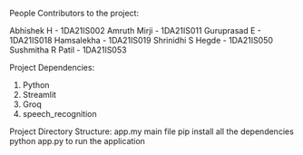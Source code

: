 People Contributors to the project: 

Abhishek H - 1DA21IS002
Amruth Mirji - 1DA21IS011
Guruprasad E - 1DA21IS018
Hamsalekha - 1DA21IS019
Shrinidhi S Hegde - 1DA21IS050
Sushmitha R Patil - 1DA21IS053

Project Dependencies: 
1. Python
2. Streamlit
3. Groq
4. speech_recognition

Project Directory Structure:
app.my main file 
pip install all the dependencies 
python app.py to run the application
